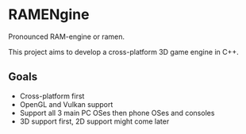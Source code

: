 # RAMENgine
Pronounced RAM-engine or ramen.

This project aims to develop a cross-platform 3D game engine in C++.

## Goals
- Cross-platform first
- OpenGL and Vulkan support
- Support all 3 main PC OSes then phone OSes and consoles
- 3D support first, 2D support might come later
